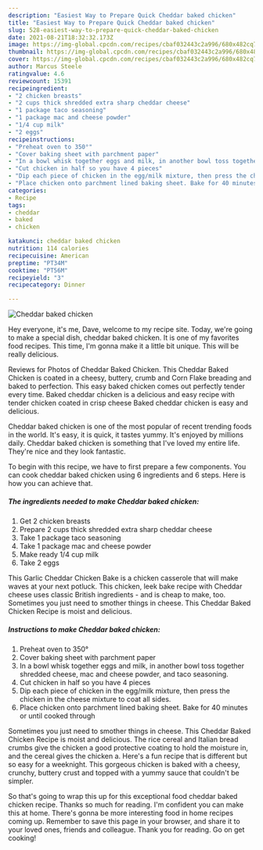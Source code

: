 ```yaml
---
description: "Easiest Way to Prepare Quick Cheddar baked chicken"
title: "Easiest Way to Prepare Quick Cheddar baked chicken"
slug: 528-easiest-way-to-prepare-quick-cheddar-baked-chicken
date: 2021-08-21T18:32:32.173Z
image: https://img-global.cpcdn.com/recipes/cbaf032443c2a996/680x482cq70/cheddar-baked-chicken-recipe-main-photo.jpg
thumbnail: https://img-global.cpcdn.com/recipes/cbaf032443c2a996/680x482cq70/cheddar-baked-chicken-recipe-main-photo.jpg
cover: https://img-global.cpcdn.com/recipes/cbaf032443c2a996/680x482cq70/cheddar-baked-chicken-recipe-main-photo.jpg
author: Marcus Steele
ratingvalue: 4.6
reviewcount: 15391
recipeingredient:
- "2 chicken breasts"
- "2 cups thick shredded extra sharp cheddar cheese"
- "1 package taco seasoning"
- "1 package mac and cheese powder"
- "1/4 cup milk"
- "2 eggs"
recipeinstructions:
- "Preheat oven to 350°"
- "Cover baking sheet with parchment paper"
- "In a bowl whisk together eggs and milk, in another bowl toss together shredded cheese, mac and cheese powder, and taco seasoning."
- "Cut chicken in half so you have 4 pieces"
- "Dip each piece of chicken in the egg/milk mixture, then press the chicken in the cheese mixture to coat all sides."
- "Place chicken onto parchment lined baking sheet. Bake for 40 minutes or until cooked through"
categories:
- Recipe
tags:
- cheddar
- baked
- chicken

katakunci: cheddar baked chicken 
nutrition: 114 calories
recipecuisine: American
preptime: "PT34M"
cooktime: "PT56M"
recipeyield: "3"
recipecategory: Dinner

---
```



![Cheddar baked chicken](https://img-global.cpcdn.com/recipes/cbaf032443c2a996/680x482cq70/cheddar-baked-chicken-recipe-main-photo.jpg)

Hey everyone, it's me, Dave, welcome to my recipe site. Today, we're going to make a special dish, cheddar baked chicken. It is one of my favorites food recipes. This time, I'm gonna make it a little bit unique. This will be really delicious.

Reviews for Photos of Cheddar Baked Chicken. This Cheddar Baked Chicken is coated in a cheesy, buttery, crumb and Corn Flake breading and baked to perfection. This easy baked chicken comes out perfectly tender every time. Baked cheddar chicken is a delicious and easy recipe with tender chicken coated in crisp cheese Baked cheddar chicken is easy and delicious.

Cheddar baked chicken is one of the most popular of recent trending foods in the world. It's easy, it is quick, it tastes yummy. It's enjoyed by millions daily. Cheddar baked chicken is something that I've loved my entire life. They're nice and they look fantastic.


To begin with this recipe, we have to first prepare a few components. You can cook cheddar baked chicken using 6 ingredients and 6 steps. Here is how you can achieve that.

<!--inarticleads1-->

##### The ingredients needed to make Cheddar baked chicken:

1. Get 2 chicken breasts
1. Prepare 2 cups thick shredded extra sharp cheddar cheese
1. Take 1 package taco seasoning
1. Take 1 package mac and cheese powder
1. Make ready 1/4 cup milk
1. Take 2 eggs


This Garlic Cheddar Chicken Bake is a chicken casserole that will make waves at your next potluck. This chicken, leek bake recipe with Cheddar cheese uses classic British ingredients - and is cheap to make, too. Sometimes you just need to smother things in cheese. This Cheddar Baked Chicken Recipe is moist and delicious. 

<!--inarticleads2-->

##### Instructions to make Cheddar baked chicken:

1. Preheat oven to 350°
1. Cover baking sheet with parchment paper
1. In a bowl whisk together eggs and milk, in another bowl toss together shredded cheese, mac and cheese powder, and taco seasoning.
1. Cut chicken in half so you have 4 pieces
1. Dip each piece of chicken in the egg/milk mixture, then press the chicken in the cheese mixture to coat all sides.
1. Place chicken onto parchment lined baking sheet. Bake for 40 minutes or until cooked through


Sometimes you just need to smother things in cheese. This Cheddar Baked Chicken Recipe is moist and delicious. The rice cereal and Italian bread crumbs give the chicken a good protective coating to hold the moisture in, and the cereal gives the chicken a. Here&#39;s a fun recipe that is different but so easy for a weeknight. This gorgeous chicken is baked with a cheesy, crunchy, buttery crust and topped with a yummy sauce that couldn&#39;t be simpler. 

So that's going to wrap this up for this exceptional food cheddar baked chicken recipe. Thanks so much for reading. I'm confident you can make this at home. There's gonna be more interesting food in home recipes coming up. Remember to save this page in your browser, and share it to your loved ones, friends and colleague. Thank you for reading. Go on get cooking!
